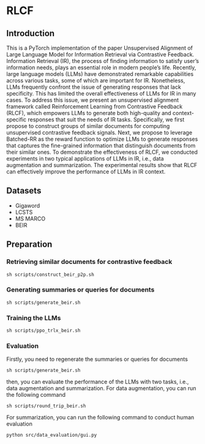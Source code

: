 # RLCF
<!-- 请写一个处理数据，训练模型，评价结果的readme，用英文-->
## Introduction
This is a PyTorch implementation of the paper Unsupervised Alignment of Large Language Model for Information Retrieval via Contrastive Feedback.
Information Retrieval (IR), the process of finding information to satisfy user’s information needs, plays an essential role in modern people’s life. Recently, large language models (LLMs) have demonstrated remarkable capabilities across various tasks, some of which are important for IR. Nonetheless, LLMs frequently confront the issue of generating responses that lack specificity. This has limited the overall effectiveness of LLMs for IR in many cases. To address this issue, we present an unsupervised alignment framework called Reinforcement Learning from Contrastive Feedback (RLCF), which empowers LLMs to generate both high-quality and context-specific responses that suit the needs of IR tasks. Specifically, we first propose to construct groups of similar documents for computing unsupervised contrastive feedback signals. Next, we propose to leverage Batched-RR as the reward function to optimize LLMs to generate responses that captures the fine-grained information that distinguish documents from their similar ones. To demonstrate the effectiveness of RLCF, we conducted experiments in two typical applications of LLMs in IR, i.e., data augmentation and summarization. The experimental results show that RLCF can effectively improve the performance of LLMs in IR context.

## Datasets
- Gigaword
- LCSTS
- MS MARCO
- BEIR

## Preparation
### Retrieving similar documents for contrastive feedback
```
sh scripts/construct_beir_p2p.sh
```
### Generating summaries or queries for documents
```
sh scripts/generate_beir.sh
```
### Training the LLMs
```
sh scripts/ppo_trlx_beir.sh
```
### Evaluation
Firstly, you need to regenerate the summaries or queries for documents
```
sh scripts/generate_beir.sh
```
then, you can evaluate the performance of the LLMs with two tasks, i.e., data augmentation and summarization.
For data augmentation, you can run the following command
```
sh scripts/round_trip_beir.sh
```
For summarization, you can run the following command to conduct human evaluation
```
python src/data_evaluation/gui.py
```
